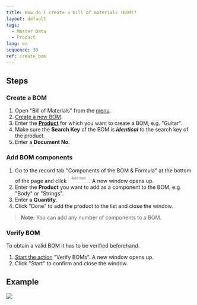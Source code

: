 ```yaml
---
title: How do I create a bill of materials (BOM)?
layout: default
tags:
  - Master Data
  - Product
lang: en
sequence: 30
ref: create_bom
---
```


## Steps

### Create a BOM
1. Open "Bill of Materials" from the [menu](Menu).
1. [Create a new BOM](New_Record_Window).
1. Enter the [**Product**](NewProduct) for which you want to create a BOM, e.g. "Guitar".
1. Make sure the **Search Key** of the BOM is ***identical*** to the search key of the product.
1. Enter a **Document No**.

### Add BOM components
1. Go to the record tab "Components of the BOM & Formula" at the bottom of the page and click ![](assets/Add_New_Button.png). A new window opens up.
1. Enter the **Product** you want to add as a component to the BOM, e.g. "Body" or "Strings".
1. Enter a **Quantity**.
1. Click "Done" to add the product to the list and close the window.
 >**Note:** You can add any number of components to a BOM.

### Verify BOM
To obtain a valid BOM it has to be verified beforehand.

1. [Start the action](StartAction) "Verify BOMs". A new window opens up.
1. Click "Start" to confirm and close the window.

## Example
![](assets/Create_BOM.gif)
